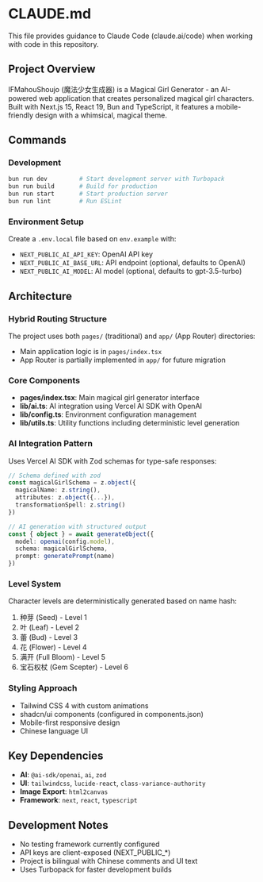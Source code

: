 # CLAUDE.md

This file provides guidance to Claude Code (claude.ai/code) when working with code in this repository.

## Project Overview

IFMahouShoujo (魔法少女生成器) is a Magical Girl Generator - an AI-powered web application that creates personalized magical girl characters. Built with Next.js 15, React 19, Bun and TypeScript, it features a mobile-friendly design with a whimsical, magical theme.

## Commands

### Development
```bash
bun run dev         # Start development server with Turbopack
bun run build       # Build for production
bun run start       # Start production server
bun run lint        # Run ESLint
```

### Environment Setup
Create a `.env.local` file based on `env.example` with:
- `NEXT_PUBLIC_AI_API_KEY`: OpenAI API key
- `NEXT_PUBLIC_AI_BASE_URL`: API endpoint (optional, defaults to OpenAI)
- `NEXT_PUBLIC_AI_MODEL`: AI model (optional, defaults to gpt-3.5-turbo)

## Architecture

### Hybrid Routing Structure
The project uses both `pages/` (traditional) and `app/` (App Router) directories:
- Main application logic is in `pages/index.tsx`
- App Router is partially implemented in `app/` for future migration

### Core Components
- **pages/index.tsx**: Main magical girl generator interface
- **lib/ai.ts**: AI integration using Vercel AI SDK with OpenAI
- **lib/config.ts**: Environment configuration management
- **lib/utils.ts**: Utility functions including deterministic level generation

### AI Integration Pattern
Uses Vercel AI SDK with Zod schemas for type-safe responses:
```typescript
// Schema defined with zod
const magicalGirlSchema = z.object({
  magicalName: z.string(),
  attributes: z.object({...}),
  transformationSpell: z.string()
})

// AI generation with structured output
const { object } = await generateObject({
  model: openai(config.model),
  schema: magicalGirlSchema,
  prompt: generatePrompt(name)
})
```

### Level System
Character levels are deterministically generated based on name hash:
1. 种芽 (Seed) - Level 1
2. 叶 (Leaf) - Level 2  
3. 蕾 (Bud) - Level 3
4. 花 (Flower) - Level 4
5. 满开 (Full Bloom) - Level 5
6. 宝石权杖 (Gem Scepter) - Level 6

### Styling Approach
- Tailwind CSS 4 with custom animations
- shadcn/ui components (configured in components.json)
- Mobile-first responsive design
- Chinese language UI

## Key Dependencies
- **AI**: `@ai-sdk/openai`, `ai`, `zod`
- **UI**: `tailwindcss`, `lucide-react`, `class-variance-authority`
- **Image Export**: `html2canvas`
- **Framework**: `next`, `react`, `typescript`

## Development Notes
- No testing framework currently configured
- API keys are client-exposed (NEXT_PUBLIC_*)
- Project is bilingual with Chinese comments and UI text
- Uses Turbopack for faster development builds